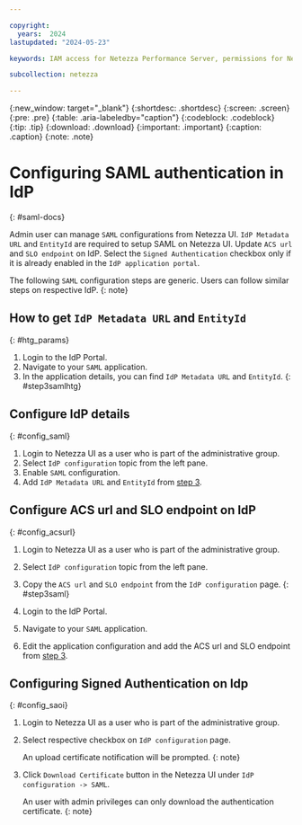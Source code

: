 ```yaml
---

copyright:
  years:  2024
lastupdated: "2024-05-23"

keywords: IAM access for Netezza Performance Server, permissions for Netezza Performance Server, identity and access management for Netezza Performance Server, roles for Netezza Performance Server, actions for Netezza Performance Server, assigning access for Netezza Performance Server

subcollection: netezza

---
```


{:new_window: target="_blank"}
{:shortdesc: .shortdesc}
{:screen: .screen}
{:pre: .pre}
{:table: .aria-labeledby="caption"}
{:codeblock: .codeblock}
{:tip: .tip}
{:download: .download}
{:important: .important}
{:caption: .caption}
{:note: .note}

# Configuring SAML authentication in IdP
{: #saml-docs}

Admin user can manage `SAML` configurations from Netezza UI. `IdP Metadata URL` and `EntityId` are required to setup SAML on Netezza UI. Update `ACS url` and `SLO endpoint` on IdP. Select the `Signed Authentication` checkbox only if it is already enabled in the `IdP application portal`.

The following `SAML` configuration steps are generic. Users can follow similar steps on respective IdP.
{: note}

## How to get `IdP Metadata URL` and `EntityId`
{: #htg_params}

1. Login to the IdP Portal.
2. Navigate to your `SAML` application.
3. In the application details, you can find `IdP Metadata URL` and `EntityId`.
{: #step3samlhtg}

## Configure IdP details
{: #config_saml}

1. Login to Netezza UI as a user who is part of the administrative group.
2. Select `IdP configuration` topic from the left pane.
3. Enable `SAML` configuration.
4. Add `IdP Metadata URL` and `EntityId` from [step 3](/docs/netezza?topic=netezza-saml-docs#step3samlhtg).


## Configure ACS url and SLO endpoint on IdP
{: #config_acsurl}

1. Login to Netezza UI as a user who is part of the administrative group.
1. Select `IdP configuration` topic from the left pane.
1. Copy the `ACS url` and `SLO endpoint` from the `IdP configuration` page.
{: #step3saml}

1. Login to the IdP Portal.
1. Navigate to your `SAML` application.
1. Edit the application configuration and add the ACS url and SLO endpoint from [step 3](/docs/netezza?topic=netezza-saml-docs#step3saml).


## Configuring Signed Authentication on Idp
{: #config_saoi}

1. Login to Netezza UI as a user who is part of the administrative group.
1. Select respective checkbox on `IdP configuration` page.

    An upload certificate notification will be prompted.
    {: note}
1. Click `Download Certificate` button in the Netezza UI under `IdP configuration -> SAML`.

    An user with admin privileges can only download the authentication certificate.
        {: note}
